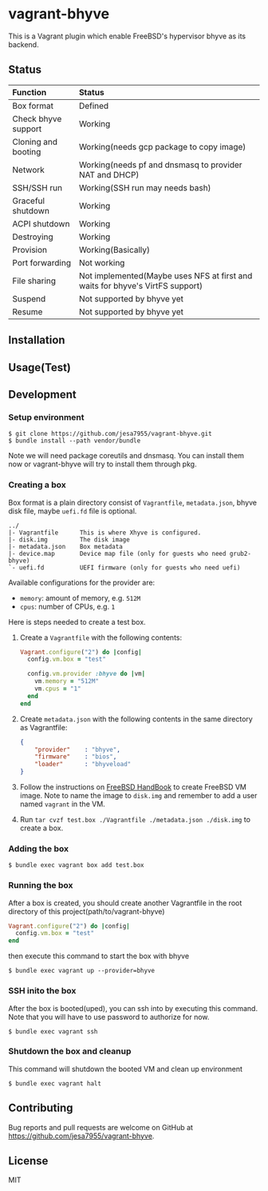 # vagrant-bhyve

This is a Vagrant plugin which enable FreeBSD's hypervisor bhyve as its backend.

## Status

| Function            | Status
| :----------         | :-----
| Box format          | Defined
| Check bhyve support | Working
| Cloning and booting | Working(needs gcp package to copy image)
| Network             | Working(needs pf and dnsmasq to provider NAT and DHCP)
| SSH/SSH run         | Working(SSH run may needs bash)
| Graceful shutdown   | Working
| ACPI shutdown       | Working
| Destroying          | Working
| Provision           | Working(Basically)
| Port forwarding     | Not working
| File sharing        | Not implemented(Maybe uses NFS at first and waits for bhyve's VirtFS support)
| Suspend             | Not supported by bhyve yet
| Resume              | Not supported by bhyve yet

## Installation

## Usage(Test)

## Development

### Setup environment

    $ git clone https://github.com/jesa7955/vagrant-bhyve.git
    $ bundle install --path vendor/bundle

Note we will need package coreutils and dnsmasq. You can install them now or vagrant-bhyve will try to install them through pkg.

### Creating a box

Box format is a plain directory consist of `Vagrantfile`, `metadata.json`, bhyve disk file, maybe `uefi.fd` file is optional.

```
../
|- Vagrantfile      This is where Xhyve is configured.
|- disk.img         The disk image
|- metadata.json    Box metadata
|- device.map	    Device map file (only for guests who need grub2-bhyve)
`- uefi.fd          UEFI firmware (only for guests who need uefi)
```

Available configurations for the provider are:

* `memory`: amount of memory, e.g. `512M`
* `cpus`: number of CPUs, e.g. `1`

Here is steps needed to create a test box.

1. Create a `Vagrantfile` with the following contents:

    ```ruby
    Vagrant.configure("2") do |config|
      config.vm.box = "test"

      config.vm.provider :bhyve do |vm|
        vm.memory = "512M"
        vm.cpus = "1"
      end
    end
    ```

2. Create `metadata.json` with the following contents in the same directory as Vagrantfile:

    ```json
    {
        "provider"    : "bhyve",
        "firmware"    : "bios",
        "loader"      : "bhyveload"
    }
    ```

3. Follow the instructions on [FreeBSD HandBook](https://www.freebsd.org/doc/handbook/virtualization-host-bhyve.html) to create FreeBSD VM image. Note to name the image to `disk.img` and remember to add a user named `vagrant` in the VM.
4. Run `tar cvzf test.box ./Vagrantfile ./metadata.json ./disk.img` to create a box.

### Adding the box

    $ bundle exec vagrant box add test.box

### Running the box

After a box is created, you should create another Vagrantfile in the root directory of this project(path/to/vagrant-bhyve)

```ruby
Vagrant.configure("2") do |config|
  config.vm.box = "test"
end
```

then execute this command to start the box with bhyve

    $ bundle exec vagrant up --provider=bhyve

### SSH inito the box

After the box is booted(uped), you can ssh into by executing this command. Note that you will have to use password to authorize for now.

    $ bundle exec vagrant ssh

### Shutdown the box and cleanup

This command will shutdown the booted VM and clean up environment

    $ bundle exec vagrant halt


## Contributing

Bug reports and pull requests are welcome on GitHub at https://github.com/jesa7955/vagrant-bhyve.


## License

MIT
